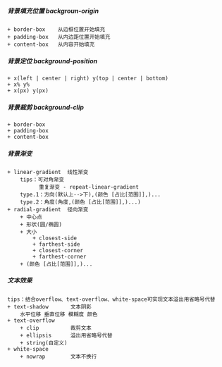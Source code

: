 ##### 背景填充位置 backgroun-origin
    + border-box    从边框位置开始填充
    + padding-box   从内边距位置开始填充
    + content-box   从内容开始填充

##### 背景定位 background-position
    + x(left | center | right) y(top | center | bottom)
    + x% y%
    + x(px) y(px)
##### 背景裁剪 background-clip
    + border-box
    + padding-box
    + content-box

##### 背景渐变
    + linear-gradient  线性渐变
        tips：可对角渐变
              重复渐变 - repeat-linear-gradient
        type.1：方向(默认上-->下),(颜色 [占比[范围]],)...
        type.2：角度(角度,(颜色 [占比[范围]],)...)
    + radial-gradient  径向渐变
        + 中心点
        + 形状(圆/椭圆)
        + 大小
            + closest-side
            + farthest-side
            + closest-corner
            + farthest-corner
        + (颜色 [占比[范围]],)...

##### 文本效果
    tips：结合overflow、text-overflow、white-space可实现文本溢出用省略号代替
    + text-shadow       文本阴影
        水平位移 垂直位移 模糊度 颜色
    + text-overflow
        + clip          裁剪文本
        + ellipsis      溢出用省略号代替
        + string(自定义)
    + white-space
        + nowrap        文本不换行